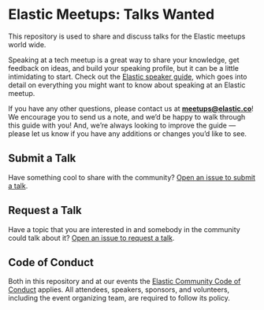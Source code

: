 # Elastic Meetups: Talks Wanted

This repository is used to share and discuss talks for the Elastic meetups world wide.

Speaking at a tech meetup is a great way to share your knowledge, get feedback on ideas, and build your speaking profile, but it can be a little intimidating to start. Check out the [Elastic speaker guide](https://eemrich.gitbooks.io/elastic-user-group-speaker-guidelines/content/), which goes into detail on everything you might want to know about speaking at an Elastic meetup.

If you have any other questions, please contact us at **meetups@elastic.co**! We encourage you to send us a note, and we’d be happy to walk through this guide with you! And, we’re always looking to improve the guide — please let us know if you have any additions or changes you’d like to see.


## Submit a Talk

Have something cool to share with the community? [Open an issue to submit a talk](../../issues/new?template=SUBMIT.md).


## Request a Talk

Have a topic that you are interested in and somebody in the community could talk about it? [Open an issue to request a talk](../../issues/new?template=REQUEST.md).


## Code of Conduct

Both in this repository and at our events the [Elastic Community Code of Conduct](https://www.elastic.co/community/codeofconduct) applies. All attendees, speakers, sponsors, and volunteers, including the event organizing team, are required to follow its policy.
